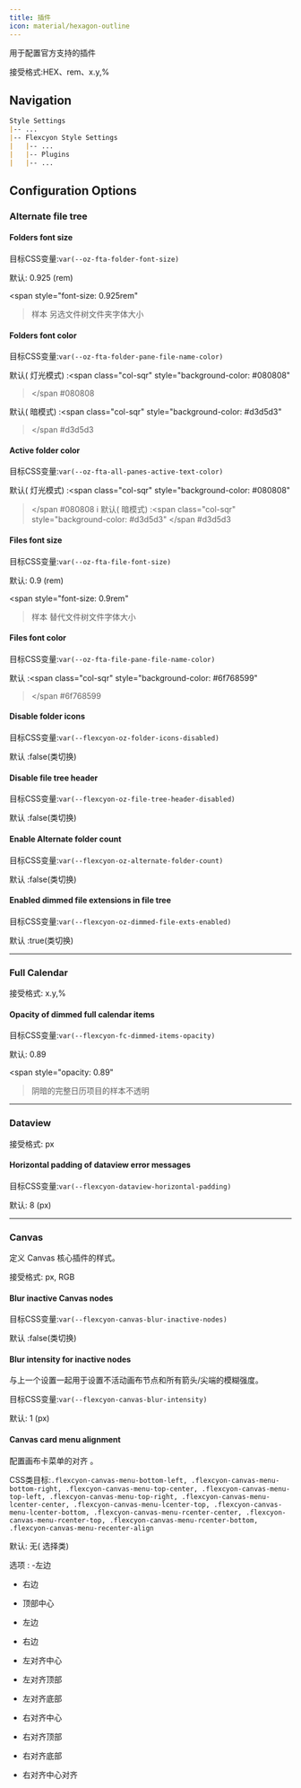 ```yaml
---
title: 插件
icon: material/hexagon-outline
---
```


用于配置官方支持的插件

接受格式:HEX、rem、x.y,%

## Navigation
```md
Style Settings
|-- ...
|-- Flexcyon Style Settings
|   |-- ...
|   |-- Plugins
|   |-- ...
```

## Configuration Options

### Alternate file tree

#### Folders font size
目标CSS变量:`var(--oz-fta-folder-font-size)`

默认: 0.925 (rem)

<span style="font-size: 0.925rem"
>样本 另选文件树文件夹字体大小</span>

#### Folders font color
目标CSS变量:`var(--oz-fta-folder-pane-file-name-color)`

默认( 灯光模式) :<span class="col-sqr" style="background-color: #080808"
></span
>#080808

默认( 暗模式) :<span class="col-sqr" style="background-color: #d3d5d3"
></span
>#d3d5d3

#### Active folder color
目标CSS变量:`var(--oz-fta-all-panes-active-text-color)`

默认( 灯光模式) :<span class="col-sqr" style="background-color: #080808"
></span
>#080808
i
默认( 暗模式) :<span class="col-sqr" style="background-color: #d3d5d3"
></span
>#d3d5d3

#### Files font size
目标CSS变量:`var(--oz-fta-file-font-size)`

默认: 0.9 (rem)

<span style="font-size: 0.9rem"
>样本 替代文件树文件字体大小</san>

#### Files font color
目标CSS变量:`var(--oz-fta-file-pane-file-name-color)`

默认 :<span class="col-sqr" style="background-color: #6f768599"
></span
>#6f768599

#### Disable folder icons
目标CSS变量:`var(--flexcyon-oz-folder-icons-disabled)`

默认 :false(类切换)

#### Disable file tree header
目标CSS变量:`var(--flexcyon-oz-file-tree-header-disabled)`

默认 :false(类切换)

#### Enable Alternate folder count
目标CSS变量:`var(--flexcyon-oz-alternate-folder-count)`

默认 :false(类切换)

#### Enabled dimmed file extensions in file tree
目标CSS变量:`var(--flexcyon-oz-dimmed-file-exts-enabled)`

默认 :true(类切换)

___ 
### Full Calendar

接受格式: x.y,%

#### Opacity of dimmed full calendar items
目标CSS变量:`var(--flexcyon-fc-dimmed-items-opacity)`

默认: 0.89

<span style="opacity: 0.89"
>阴暗的完整日历项目的样本不透明</span>

___ 
### Dataview

接受格式: px

#### Horizontal padding of dataview error messages
目标CSS变量:`var(--flexcyon-dataview-horizontal-padding)`

默认: 8 (px)

___ 
### Canvas
定义 Canvas 核心插件的样式。

接受格式: px, RGB

#### Blur inactive Canvas nodes
目标CSS变量:`var(--flexcyon-canvas-blur-inactive-nodes)`

默认 :false(类切换)

#### Blur intensity for inactive nodes
与上一个设置一起用于设置不活动画布节点和所有箭头/尖端的模糊强度。

目标CSS变量:`var(--flexcyon-canvas-blur-intensity)`

默认: 1 (px)

#### Canvas card menu alignment
配置画布卡菜单的对齐 。

CSS类目标:`.flexcyon-canvas-menu-bottom-left, .flexcyon-canvas-menu-bottom-right, .flexcyon-canvas-menu-top-center, .flexcyon-canvas-menu-top-left, .flexcyon-canvas-menu-top-right, .flexcyon-canvas-menu-lcenter-center, .flexcyon-canvas-menu-lcenter-top, .flexcyon-canvas-menu-lcenter-bottom, .flexcyon-canvas-menu-rcenter-center, .flexcyon-canvas-menu-rcenter-top, .flexcyon-canvas-menu-rcenter-bottom, .flexcyon-canvas-menu-recenter-align`

默认: 无( 选择类)

选项 :
-左边

- 右边

- 顶部中心

- 左边

- 右边

- 左对齐中心

- 左对齐顶部

- 左对齐底部

- 右对齐中心

- 右对齐顶部

- 右对齐底部

- 右对齐中心对齐